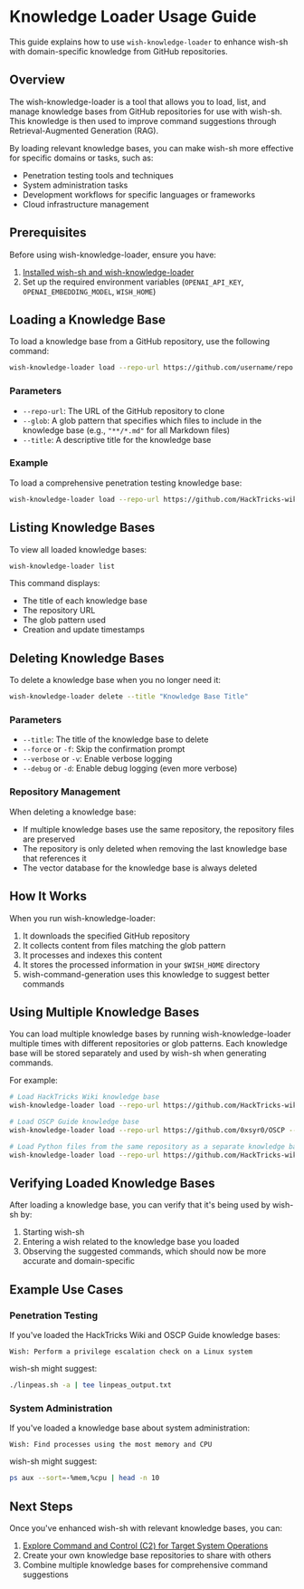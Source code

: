 # Knowledge Loader Usage Guide

This guide explains how to use `wish-knowledge-loader` to enhance wish-sh with domain-specific knowledge from GitHub repositories.

## Overview

The wish-knowledge-loader is a tool that allows you to load, list, and manage knowledge bases from GitHub repositories for use with wish-sh. This knowledge is then used to improve command suggestions through Retrieval-Augmented Generation (RAG).

By loading relevant knowledge bases, you can make wish-sh more effective for specific domains or tasks, such as:

- Penetration testing tools and techniques
- System administration tasks
- Development workflows for specific languages or frameworks
- Cloud infrastructure management

## Prerequisites

Before using wish-knowledge-loader, ensure you have:

1. [Installed wish-sh and wish-knowledge-loader](setup.md)
2. Set up the required environment variables (`OPENAI_API_KEY`, `OPENAI_EMBEDDING_MODEL`, `WISH_HOME`)

## Loading a Knowledge Base

To load a knowledge base from a GitHub repository, use the following command:

```bash
wish-knowledge-loader load --repo-url https://github.com/username/repo --glob "**/*.md" --title "Knowledge Base Title"
```

### Parameters

- `--repo-url`: The URL of the GitHub repository to clone
- `--glob`: A glob pattern that specifies which files to include in the knowledge base (e.g., `"**/*.md"` for all Markdown files)
- `--title`: A descriptive title for the knowledge base

### Example

To load a comprehensive penetration testing knowledge base:

```bash
wish-knowledge-loader load --repo-url https://github.com/HackTricks-wiki/hacktricks --glob "**/*.md" --title "HackTricks Wiki"
```

## Listing Knowledge Bases

To view all loaded knowledge bases:

```bash
wish-knowledge-loader list
```

This command displays:
- The title of each knowledge base
- The repository URL
- The glob pattern used
- Creation and update timestamps

## Deleting Knowledge Bases

To delete a knowledge base when you no longer need it:

```bash
wish-knowledge-loader delete --title "Knowledge Base Title"
```

### Parameters

- `--title`: The title of the knowledge base to delete
- `--force` or `-f`: Skip the confirmation prompt
- `--verbose` or `-v`: Enable verbose logging
- `--debug` or `-d`: Enable debug logging (even more verbose)

### Repository Management

When deleting a knowledge base:
- If multiple knowledge bases use the same repository, the repository files are preserved
- The repository is only deleted when removing the last knowledge base that references it
- The vector database for the knowledge base is always deleted

## How It Works

When you run wish-knowledge-loader:

1. It downloads the specified GitHub repository
2. It collects content from files matching the glob pattern
3. It processes and indexes this content
4. It stores the processed information in your `$WISH_HOME` directory
5. wish-command-generation uses this knowledge to suggest better commands

## Using Multiple Knowledge Bases

You can load multiple knowledge bases by running wish-knowledge-loader multiple times with different repositories or glob patterns. Each knowledge base will be stored separately and used by wish-sh when generating commands.

For example:

```bash
# Load HackTricks Wiki knowledge base
wish-knowledge-loader load --repo-url https://github.com/HackTricks-wiki/hacktricks --glob "**/*.md" --title "HackTricks Wiki"

# Load OSCP Guide knowledge base
wish-knowledge-loader load --repo-url https://github.com/0xsyr0/OSCP --glob "README.md" --title "OSCP Guide"

# Load Python files from the same repository as a separate knowledge base
wish-knowledge-loader load --repo-url https://github.com/HackTricks-wiki/hacktricks --glob "**/*.py" --title "HackTricks Python Code"
```

## Verifying Loaded Knowledge Bases

After loading a knowledge base, you can verify that it's being used by wish-sh by:

1. Starting wish-sh
2. Entering a wish related to the knowledge base you loaded
3. Observing the suggested commands, which should now be more accurate and domain-specific

## Example Use Cases

### Penetration Testing

If you've loaded the HackTricks Wiki and OSCP Guide knowledge bases:

```
Wish: Perform a privilege escalation check on a Linux system
```

wish-sh might suggest:

```bash
./linpeas.sh -a | tee linpeas_output.txt
```

### System Administration

If you've loaded a knowledge base about system administration:

```
Wish: Find processes using the most memory and CPU
```

wish-sh might suggest:

```bash
ps aux --sort=-%mem,%cpu | head -n 10
```

## Next Steps

Once you've enhanced wish-sh with relevant knowledge bases, you can:

1. [Explore Command and Control (C2) for Target System Operations](usage-03-C2.md)
2. Create your own knowledge base repositories to share with others
3. Combine multiple knowledge bases for comprehensive command suggestions
